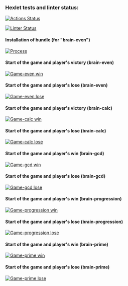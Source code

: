 ### Hexlet tests and linter status:

[![Actions Status](https://github.com/usergitvv/frontend-project-lvl1/workflows/hexlet-check/badge.svg)](https://github.com/usergitvv/frontend-project-lvl1/actions)

[![Linter Status](https://github.com/usergitvv/frontend-project-lvl1/workflows/git-hub-check/badge.svg)](https://github.com/usergitvv/frontend-project-lvl1/actions)

#### Installation of bundle (for "brain-even")

[![Process](https://asciinema.org/a/1yYoUghHIT9z7kcHf6b4IYQUj.svg)](https://asciinema.org/a/1yYoUghHIT9z7kcHf6b4IYQUj)

#### Start of the game and player's victory (brain-even)

[![Game-even win](https://asciinema.org/a/M2uXUn07MjgR9koY3DVbQfXXR.svg)](https://asciinema.org/a/M2uXUn07MjgR9koY3DVbQfXXR)

#### Start of the game and player's lose (brain-even)

[![Game-even lose](https://asciinema.org/a/KIftlqiDFySckXrrfKN0wtyxB.svg)](https://asciinema.org/a/KIftlqiDFySckXrrfKN0wtyxB)

#### Start of the game and player's victory (brain-calc)

[![Game-calc win](https://asciinema.org/a/s5jQUoeaps0UFDihENiM51ZO6.svg)](https://asciinema.org/a/s5jQUoeaps0UFDihENiM51ZO6)

#### Start of the game and player's lose (brain-calc)

[![Game-calc lose](https://asciinema.org/a/yytPti9lgFFuw5GABcjD3JCbL.svg)](https://asciinema.org/a/yytPti9lgFFuw5GABcjD3JCbL)

#### Start of the game and player's win (brain-gcd)

[![Game-gcd win](https://asciinema.org/a/NevJYGgMVeOxgwf1ej2jdTeGk.svg)](https://asciinema.org/a/NevJYGgMVeOxgwf1ej2jdTeGk)

#### Start of the game and player's lose (brain-gcd)

[![Game-gcd lose](https://asciinema.org/a/Ui9BVTs5ChtdYnx12RhXoFJ1x.svg)](https://asciinema.org/a/Ui9BVTs5ChtdYnx12RhXoFJ1x)

#### Start of the game and player's win (brain-progression)

[![Game-progression win](https://asciinema.org/a/los11I4LMUMUTIVY0ci9Tk6vt.svg)](https://asciinema.org/a/los11I4LMUMUTIVY0ci9Tk6vt)

#### Start of the game and player's lose (brain-progression)

[![Game-progression lose](https://asciinema.org/a/66toYvCNRUWDQuueeZPz6rOLi.svg)](https://asciinema.org/a/66toYvCNRUWDQuueeZPz6rOLi)

#### Start of the game and player's win (brain-prime)

[![Game-prime win](https://asciinema.org/a/TH8gyBfGxGD5P6cmdqRnm562Y.svg)](https://asciinema.org/a/TH8gyBfGxGD5P6cmdqRnm562Y)

#### Start of the game and player's lose (brain-prime)

[![Game-prime lose](https://asciinema.org/a/tpVcRlDQrNTjeTzBxh4DzFfXl.svg)](https://asciinema.org/a/tpVcRlDQrNTjeTzBxh4DzFfXl)
